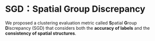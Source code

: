 # SGD：Spatial Group Discrepancy

We proposed a clustering evaluation metric called **S**patial **G**roup **D**iscrepancy (SGD) that considers both the **accuracy of labels** and the **consistency of spatial structures**.
